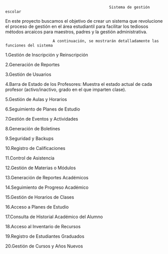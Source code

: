                                                   Sistema de gestión escolar

En este proyecto buscamos el objetivo de crear un sistema que revolucione el proceso de gestión en el área estudiantil para facilitar los tediosos métodos arcaicos para maestros, padres y la gestión administrativa.

                         A continuación, se mostrarán detalladamente las funciones del sistema

1.Gestión de Inscripción y Reinscripción

2.Generación de Reportes

3.Gestión de Usuarios

4.Barra de Estado de los Profesores: Muestra el estado actual de cada profesor (activo/inactivo, grado en el que imparten clase).

5.Gestión de Aulas y Horarios

6.Seguimiento de Planes de Estudio

7.Gestión de Eventos y Actividades

8.Generación de Boletines

9.Seguridad y Backups

10.Registro de Calificaciones

11.Control de Asistencia

12.Gestión de Materias o Módulos

13.Generación de Reportes Académicos

14.Seguimiento de Progreso Académico

15.Gestión de Horarios de Clases

16.Acceso a Planes de Estudio

17.Consulta de Historial Académico del Alumno

18.Acceso al Inventario de Recursos

19.Registro de Estudiantes Graduados

20.Gestión de Cursos y Años Nuevos
